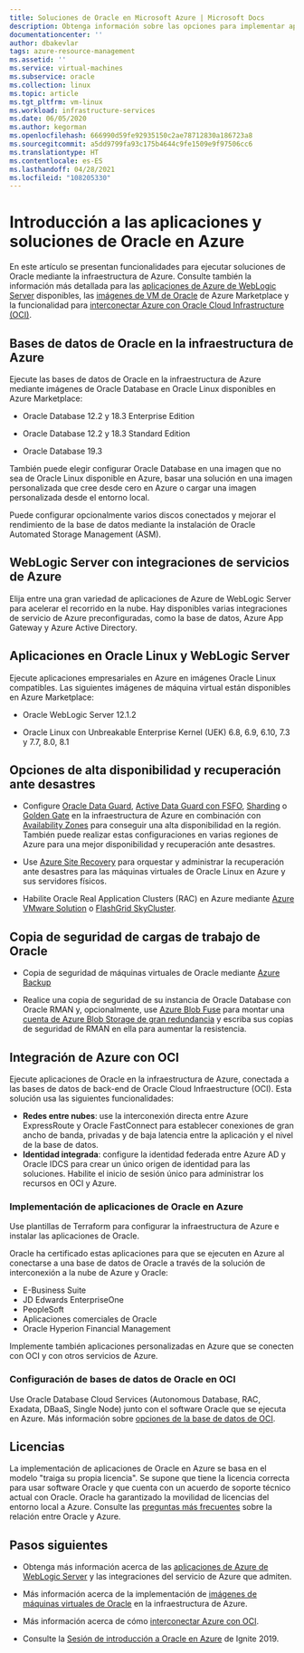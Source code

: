 ```yaml
---
title: Soluciones de Oracle en Microsoft Azure | Microsoft Docs
description: Obtenga información sobre las opciones para implementar aplicaciones y soluciones de Oracle en Microsoft Azure, incluidos la ejecución completa en la infraestructura de Azure o el uso de la conectividad entre nubes con Oracle Cloud Infrastructure (OCI).
documentationcenter: ''
author: dbakevlar
tags: azure-resource-management
ms.assetid: ''
ms.service: virtual-machines
ms.subservice: oracle
ms.collection: linux
ms.topic: article
ms.tgt_pltfrm: vm-linux
ms.workload: infrastructure-services
ms.date: 06/05/2020
ms.author: kegorman
ms.openlocfilehash: 666990d59fe92935150c2ae78712830a186723a8
ms.sourcegitcommit: a5dd9799fa93c175b4644c9fe1509e9f97506cc6
ms.translationtype: HT
ms.contentlocale: es-ES
ms.lasthandoff: 04/28/2021
ms.locfileid: "108205330"
---
```

# <a name="overview-of-oracle-applications-and-solutions-on-azure"></a>Introducción a las aplicaciones y soluciones de Oracle en Azure

En este artículo se presentan funcionalidades para ejecutar soluciones de Oracle mediante la infraestructura de Azure. Consulte también la información más detallada para las [aplicaciones de Azure de WebLogic Server](oracle-weblogic.md) disponibles, las [imágenes de VM de Oracle](oracle-vm-solutions.md) de Azure Marketplace y la funcionalidad para [interconectar Azure con Oracle Cloud Infrastructure (OCI)](oracle-oci-overview.md).

## <a name="oracle-databases-on-azure-infrastructure"></a>Bases de datos de Oracle en la infraestructura de Azure

Ejecute las bases de datos de Oracle en la infraestructura de Azure mediante imágenes de Oracle Database en Oracle Linux disponibles en Azure Marketplace:

* Oracle Database 12.2 y 18.3 Enterprise Edition 

* Oracle Database 12.2 y 18.3 Standard Edition

* Oracle Database 19.3

También puede elegir configurar Oracle Database en una imagen que no sea de Oracle Linux disponible en Azure, basar una solución en una imagen personalizada que cree desde cero en Azure o cargar una imagen personalizada desde el entorno local.

Puede configurar opcionalmente varios discos conectados y mejorar el rendimiento de la base de datos mediante la instalación de Oracle Automated Storage Management (ASM).

## <a name="weblogic-server-with-azure-service-integrations"></a>WebLogic Server con integraciones de servicios de Azure

Elija entre una gran variedad de aplicaciones de Azure de WebLogic Server para acelerar el recorrido en la nube.  Hay disponibles varias integraciones de servicio de Azure preconfiguradas, como la base de datos, Azure App Gateway y Azure Active Directory.

## <a name="applications-on-oracle-linux-and-weblogic-server"></a>Aplicaciones en Oracle Linux y WebLogic Server

Ejecute aplicaciones empresariales en Azure en imágenes Oracle Linux compatibles. Las siguientes imágenes de máquina virtual están disponibles en Azure Marketplace:

* Oracle WebLogic Server 12.1.2

* Oracle Linux con Unbreakable Enterprise Kernel (UEK) 6.8, 6.9, 6.10, 7.3 y 7.7, 8.0, 8.1 

## <a name="high-availability-and-disaster-recovery-options"></a>Opciones de alta disponibilidad y recuperación ante desastres

* Configure [Oracle Data Guard](https://docs.oracle.com/cd/B19306_01/server.102/b14239/concepts.htm#g1049956), [Active Data Guard con FSFO](https://docs.oracle.com/en/database/oracle/oracle-database/12.2/dgbkr/index.html), [Sharding](https://docs.oracle.com/en/database/oracle/oracle-database/12.2/admin/sharding-overview.html) o [Golden Gate](https://www.oracle.com/middleware/technologies/goldengate.html) en la infraestructura de Azure en combinación con [Availability Zones](../../../availability-zones/az-overview.md) para conseguir una alta disponibilidad en la región. También puede realizar estas configuraciones en varias regiones de Azure para una mejor disponibilidad y recuperación ante desastres.

* Use [Azure Site Recovery](../../../site-recovery/site-recovery-overview.md) para orquestar y administrar la recuperación ante desastres para las máquinas virtuales de Oracle Linux en Azure y sus servidores físicos. 

* Habilite Oracle Real Application Clusters (RAC) en Azure mediante [Azure VMware Solution](../../../vmware-cloudsimple/oracle-real-application-clusters.md) o [FlashGrid SkyCluster](https://www.flashgrid.io/oracle-rac-in-azure/).

## <a name="backup-oracle-workloads"></a>Copia de seguridad de cargas de trabajo de Oracle

* Copia de seguridad de máquinas virtuales de Oracle mediante [Azure Backup](../../../backup/backup-overview.md)

* Realice una copia de seguridad de su instancia de Oracle Database con Oracle RMAN y, opcionalmente, use [Azure Blob Fuse](../../../storage/blobs/storage-how-to-mount-container-linux.md) para montar una [cuenta de Azure Blob Storage de gran redundancia](../../../storage/common/storage-redundancy.md) y escriba sus copias de seguridad de RMAN en ella para aumentar la resistencia.

## <a name="integration-of-azure-with-oci"></a>Integración de Azure con OCI

Ejecute aplicaciones de Oracle en la infraestructura de Azure, conectada a las bases de datos de back-end de Oracle Cloud Infraestructure (OCI). Esta solución usa las siguientes funcionalidades: 

* **Redes entre nubes**: use la interconexión directa entre Azure ExpressRoute y Oracle FastConnect para establecer conexiones de gran ancho de banda, privadas y de baja latencia entre la aplicación y el nivel de la base de datos.
* **Identidad integrada**: configure la identidad federada entre Azure AD y Oracle IDCS para crear un único origen de identidad para las soluciones. Habilite el inicio de sesión único para administrar los recursos en OCI y Azure.

### <a name="deploy-oracle-applications-on-azure"></a>Implementación de aplicaciones de Oracle en Azure

Use plantillas de Terraform para configurar la infraestructura de Azure e instalar las aplicaciones de Oracle. 

Oracle ha certificado estas aplicaciones para que se ejecuten en Azure al conectarse a una base de datos de Oracle a través de la solución de interconexión a la nube de Azure y Oracle:

* E-Business Suite
* JD Edwards EnterpriseOne
* PeopleSoft
* Aplicaciones comerciales de Oracle
* Oracle Hyperion Financial Management

Implemente también aplicaciones personalizadas en Azure que se conecten con OCI y con otros servicios de Azure.

### <a name="set-up-oracle-databases-in-oci"></a>Configuración de bases de datos de Oracle en OCI

Use Oracle Database Cloud Services (Autonomous Database, RAC, Exadata, DBaaS, Single Node) junto con el software Oracle que se ejecuta en Azure. Más información sobre [opciones de la base de datos de OCI](https://docs.cloud.oracle.com/iaas/Content/Database/Concepts/databaseoverview.htm). 
 

## <a name="licensing"></a>Licencias

La implementación de aplicaciones de Oracle en Azure se basa en el modelo "traiga su propia licencia". Se supone que tiene la licencia correcta para usar software Oracle y que cuenta con un acuerdo de soporte técnico actual con Oracle. Oracle ha garantizado la movilidad de licencias del entorno local a Azure. Consulte las [preguntas más frecuentes](https://www.oracle.com/cloud/technologies/oracle-azure-faq.html) sobre la relación entre Oracle y Azure.

## <a name="next-steps"></a>Pasos siguientes

* Obtenga más información acerca de las [aplicaciones de Azure de WebLogic Server](oracle-weblogic.md) y las integraciones del servicio de Azure que admiten.

* Más información acerca de la implementación de [imágenes de máquinas virtuales de Oracle](oracle-vm-solutions.md) en la infraestructura de Azure.

* Más información acerca de cómo [interconectar Azure con OCI](oracle-oci-overview.md).

* Consulte la [Sesión de introducción a Oracle en Azure](https://www.pluralsight.com/courses/microsoft-ignite-session-57) de Ignite 2019. 
